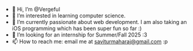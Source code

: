 - 👋 Hi, I’m @Vergeful
- 👀 I’m interested in learning computer science.
- 🌱 I’m currently passionate about web development. I am also taking an iOS programming which has been super fun so far :)
- 💞️ I’m looking for an internship for Summer/Fall 2025 :3
- 📫 How to reach me: email me at saviturmaharaj@gmail.com :p

<!---
Vergeful/Vergeful is a ✨ special ✨ repository because its `README.md` (this file) appears on your GitHub profile.
You can click the Preview link to take a look at your changes.
--->
